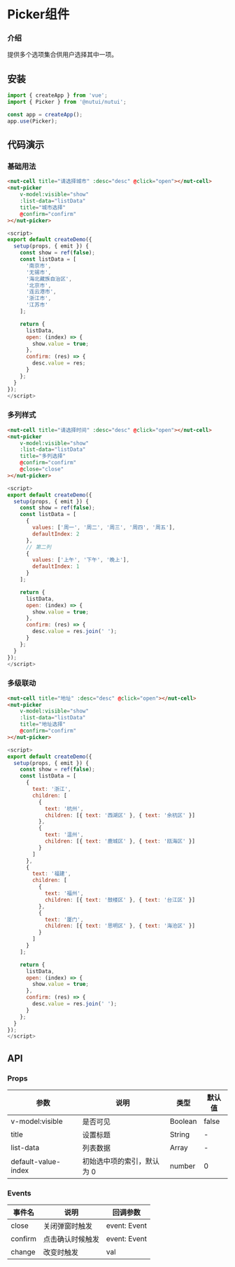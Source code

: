 #  Picker组件

### 介绍
    
提供多个选项集合供用户选择其中一项。
    
## 安装
```javascript
import { createApp } from 'vue';
import { Picker } from '@nutui/nutui';

const app = createApp();
app.use(Picker);
```
    
## 代码演示

    
### 基础用法
```html
<nut-cell title="请选择城市" :desc="desc" @click="open"></nut-cell>
<nut-picker
    v-model:visible="show"
    :list-data="listData"
    title="城市选择"
    @confirm="confirm" 
></nut-picker>
```
```javascript
<script>
export default createDemo({
  setup(props, { emit }) {
    const show = ref(false);
    const listData = [
      '南京市',
      '无锡市',
      '海北藏族自治区',
      '北京市',
      '连云港市',
      '浙江市',
      '江苏市'
    ];

    return {
      listData,
      open: (index) => {
        show.value = true;
      },
      confirm: (res) => {
        desc.value = res;
      }
    };
  }
});
</script>
```
### 多列样式

```html
<nut-cell title="请选择时间" :desc="desc" @click="open"></nut-cell>
<nut-picker
    v-model:visible="show"
    :list-data="listData"
    title="多列选择"
    @confirm="confirm"
    @close="close"
></nut-picker>
```
```javascript
<script>
export default createDemo({
  setup(props, { emit }) {
    const show = ref(false);
    const listData = [
      {
        values: ['周一', '周二', '周三', '周四', '周五'],
        defaultIndex: 2
      },
      // 第二列
      {
        values: ['上午', '下午', '晚上'],
        defaultIndex: 1
      }
    ];

    return {
      listData,
      open: (index) => {
        show.value = true;
      },
      confirm: (res) => {
        desc.value = res.join(' ');
      }
    };
  }
});
</script>
```
### 多级联动
```html
<nut-cell title="地址" :desc="desc" @click="open"></nut-cell>
<nut-picker
    v-model:visible="show"
    :list-data="listData"
    title="地址选择"
    @confirm="confirm" 
></nut-picker>
```
```javascript
<script>
export default createDemo({
  setup(props, { emit }) {
    const show = ref(false);
    const listData = [
      {
        text: '浙江',
        children: [
          {
            text: '杭州',
            children: [{ text: '西湖区' }, { text: '余杭区' }]
          },
          {
            text: '温州',
            children: [{ text: '鹿城区' }, { text: '瓯海区' }]
          }
        ]
      },
      {
        text: '福建',
        children: [
          {
            text: '福州',
            children: [{ text: '鼓楼区' }, { text: '台江区' }]
          },
          {
            text: '厦门',
            children: [{ text: '思明区' }, { text: '海沧区' }]
          }
        ]
      }
    ];

    return {
      listData,
      open: (index) => {
        show.value = true;
      },
      confirm: (res) => {
        desc.value = res.join(' ');
      }
    };
  }
});
</script>
``` 



## API
    
### Props
    
| 参数         | 说明                             | 类型   | 默认值           |
|--------------|----------------------------------|--------|------------------|
| v-model:visible   | 是否可见               | Boolean | false             |
| title        | 设置标题                         | String | -                |
| list-data         | 列表数据 | Array | -                |
| default-value-index         | 初始选中项的索引，默认为 0 | number | 0                |
   
### Events
    
| 事件名 | 说明           | 回调参数     |
|--------|----------------|--------------|
| close  | 关闭弹窗时触发  | event: Event |
| confirm  | 点击确认时候触发  | event: Event |
| change  | 改变时触发  | val |
    